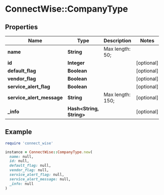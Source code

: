 # ConnectWise::CompanyType

## Properties

| Name | Type | Description | Notes |
| ---- | ---- | ----------- | ----- |
| **name** | **String** |  Max length: 50; |  |
| **id** | **Integer** |  | [optional] |
| **default_flag** | **Boolean** |  | [optional] |
| **vendor_flag** | **Boolean** |  | [optional] |
| **service_alert_flag** | **Boolean** |  | [optional] |
| **service_alert_message** | **String** |  Max length: 150; | [optional] |
| **_info** | **Hash&lt;String, String&gt;** |  | [optional] |

## Example

```ruby
require 'connect_wise'

instance = ConnectWise::CompanyType.new(
  name: null,
  id: null,
  default_flag: null,
  vendor_flag: null,
  service_alert_flag: null,
  service_alert_message: null,
  _info: null
)
```

